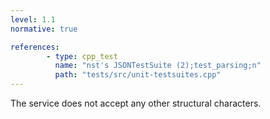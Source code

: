 ```yaml
---
level: 1.1
normative: true

references:
        - type: cpp_test
          name: "nst's JSONTestSuite (2);test_parsing;n"
          path: "tests/src/unit-testsuites.cpp"
---
```


The service does not accept any other structural characters.
